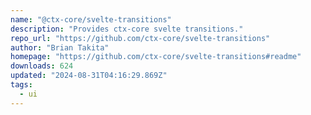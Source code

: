 ```yaml
---
name: "@ctx-core/svelte-transitions"
description: "Provides ctx-core svelte transitions."
repo_url: "https://github.com/ctx-core/svelte-transitions"
author: "Brian Takita"
homepage: "https://github.com/ctx-core/svelte-transitions#readme"
downloads: 624
updated: "2024-08-31T04:16:29.869Z"
tags: 
  - ui
---
```

